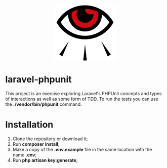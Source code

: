 <p align="center"><img src="https://github.com/glori4n/laravel-relationships-exercise/blob/master/public/images/glogo.png"></>

# laravel-phpunit
This project is an exercise exploring Laravel's PHPUnit concepts and types of interactions as well as some form of TDD. To run the tests you can use the <b>./vendor/bin/phpunit</b> command.

# Installation
1. Clone the repository or download it;
2. Run <b>composer install</b>;
3. Make a copy of the <b>.env.example</b> file in the same location with the name <b>.env</b>;
4. Run <b>php artisan key:generate</b>;

